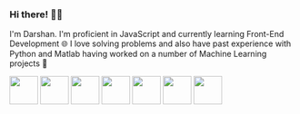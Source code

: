 ### Hi there! 👋🏽

I'm Darshan. I'm proficient in JavaScript and currently learning Front-End Development 🌐 I love solving problems and also have past experience with Python and Matlab having worked on a number of Machine Learning projects 🤖

<!--
**darshandesai1095/darshandesai1095** is a ✨ _special_ ✨ repository because its `README.md` (this file) appears on your GitHub profile.

Here are some ideas to get you started:

- 🔭 I’m currently working on ...
- 🌱 I’m currently learning React JS, Redux
- 👯 I’m looking to collaborate on ...
- 🤔 I’m looking for help with ...
- 💬 Ask me about ...
- 📫 How to reach me: darshandesai1095@gmail.com
- 😄 Pronouns: ...
- ⚡ Fun fact: ...
-->


<img src="https://cdn-icons-png.flaticon.com/128/5968/5968292.png" width="50" height="50"/>
<img src="https://upload.wikimedia.org/wikipedia/commons/thumb/a/a7/React-icon.svg/2300px-React-icon.svg.png" width="50" height="50"/>
<img src="https://cdn-icons-png.flaticon.com/128/5968/5968350.png" width="50" height="50"/>
<img src="https://upload.wikimedia.org/wikipedia/commons/thumb/2/2d/Tensorflow_logo.svg/1200px-Tensorflow_logo.svg.png" width="50" height="50"/>
<img src="https://upload.wikimedia.org/wikipedia/commons/thumb/2/22/Pandas_mark.svg/1200px-Pandas_mark.svg.png" width="50" height="50"/>
<img src="https://seeklogo.com/images/N/numpy-logo-479C24EC79-seeklogo.com.png" width="50" height="50"/>
<img src="https://upload.wikimedia.org/wikipedia/commons/9/91/Octicons-mark-github.svg" width="50" height="50"/>
